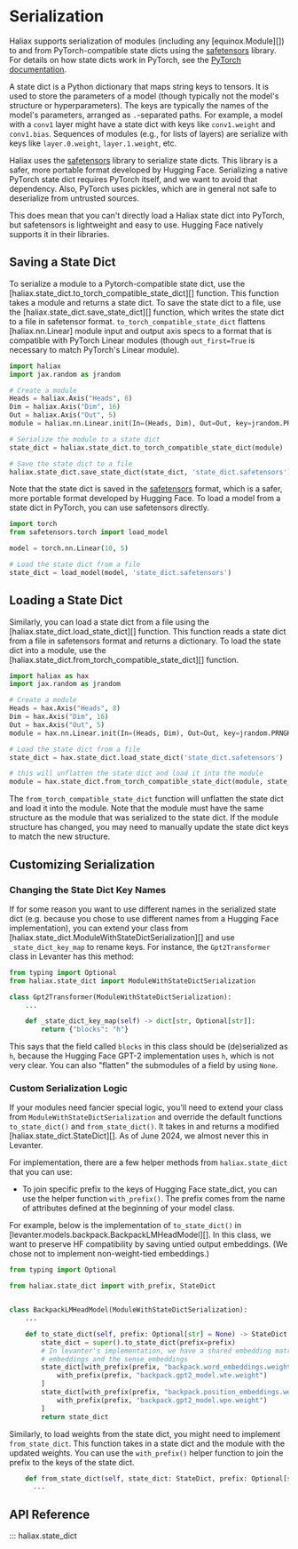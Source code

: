 # Serialization

Haliax supports serialization of modules (including any [equinox.Module][]) to and from PyTorch-compatible
state dicts using the [safetensors](https://github.com/huggingface/safetensors) library. For details on
how state dicts work in PyTorch, see the [PyTorch documentation](https://pytorch.org/docs/stable/notes/serialization.html#saving-and-loading-torch-nn-modules).

A state dict is a Python dictionary that maps string keys to tensors. It is used to store the parameters
of a model (though typically not the model's structure or hyperparameters). The keys are typically the names of the
model's parameters, arranged as `.`-separated paths. For example, a model with a `conv1` layer might have a
state dict with keys like `conv1.weight` and `conv1.bias`. Sequences of modules (e.g., for lists of layers) are
serialize with keys like `layer.0.weight`, `layer.1.weight`, etc.

Haliax uses the [safetensors](https://github.com/huggingface/safetensors) library to serialize state dicts. This
library is a safer, more portable format developed by Hugging Face. Serializing a native PyTorch state dict requires
PyTorch itself, and we want to avoid that dependency. Also, PyTorch uses pickles, which are in general not
safe to deserialize from untrusted sources.

This does mean that you can't directly load a Haliax state dict into PyTorch, but safetensors is lightweight and
easy to use. Hugging Face natively supports it in their libraries.

## Saving a State Dict

To serialize a module to a Pytorch-compatible state dict, use the [haliax.state_dict.to_torch_compatible_state_dict][]
function. This function takes a module and returns a state dict. To save the state dict to a file, use the
[haliax.state_dict.save_state_dict][] function, which writes the state dict to a file in safetensor format.
`to_torch_compatible_state_dict` flattens [haliax.nn.Linear] module input and output axis specs to a format that
is compatible with PyTorch Linear modules (though `out_first=True` is necessary to match PyTorch's Linear module).

```python
import haliax
import jax.random as jrandom

# Create a module
Heads = haliax.Axis("Heads", 8)
Dim = haliax.Axis("Dim", 16)
Out = haliax.Axis("Out", 5)
module = haliax.nn.Linear.init(In=(Heads, Dim), Out=Out, key=jrandom.PRNGKey(0))

# Serialize the module to a state dict
state_dict = haliax.state_dict.to_torch_compatible_state_dict(module)

# Save the state dict to a file
haliax.state_dict.save_state_dict(state_dict, 'state_dict.safetensors')
```

Note that the state dict is saved in the [safetensors](https://github.com/huggingface/safetensors) format, which
is a safer, more portable format developed by Hugging Face. To load a model from a state dict in PyTorch, you
can use safetensors directly.

```python
import torch
from safetensors.torch import load_model

model = torch.nn.Linear(10, 5)

# Load the state dict from a file
state_dict = load_model(model, 'state_dict.safetensors')
```

## Loading a State Dict

Similarly, you can load a state dict from a file using the [haliax.state_dict.load_state_dict][] function. This
function reads a state dict from a file in safetensors format and returns a dictionary. To load the state dict
into a module, use the [haliax.state_dict.from_torch_compatible_state_dict][] function.

```python
import haliax as hax
import jax.random as jrandom

# Create a module
Heads = hax.Axis("Heads", 8)
Dim = hax.Axis("Dim", 16)
Out = hax.Axis("Out", 5)
module = hax.nn.Linear.init(In=(Heads, Dim), Out=Out, key=jrandom.PRNGKey(0))

# Load the state dict from a file
state_dict = hax.state_dict.load_state_dict('state_dict.safetensors')

# this will unflatten the state dict and load it into the module
module = hax.state_dict.from_torch_compatible_state_dict(module, state_dict)
```

The `from_torch_compatible_state_dict` function will unflatten the state dict and load it into the module. Note
that the module must have the same structure as the module that was serialized to the state dict. If the module
structure has changed, you may need to manually update the state dict keys to match the new structure.


## Customizing Serialization

### Changing the State Dict Key Names

If for some reason you want to use different names in the serialized state dict (e.g. because you
chose to use different names from a Hugging Face implementation), you can extend your class from  [haliax.state_dict.ModuleWithStateDictSerialization][]
and use `_state_dict_key_map` to rename keys. For instance, the `Gpt2Transformer` class in Levanter has this method:

```python
from typing import Optional
from haliax.state_dict import ModuleWithStateDictSerialization

class Gpt2Transformer(ModuleWithStateDictSerialization):
    ...

    def _state_dict_key_map(self) -> dict[str, Optional[str]]:
        return {"blocks": "h"}
```

This says that the field called `blocks` in this class should be (de)serialized as `h`,
because the Hugging Face GPT-2 implementation uses `h`, which is not very clear.
You can also "flatten" the submodules of a field by using `None`.

### Custom Serialization Logic

If your modules need fancier special logic, you'll need to extend your class from `ModuleWithStateDictSerialization` and
override the default functions `to_state_dict()` and `from_state_dict()`. It takes in and returns a modified
[haliax.state_dict.StateDict][]. As of June 2024, we almost never this in Levanter.

For implementation, there are a few helper methods from `haliax.state_dict` that you can use:
- To join specific prefix to the keys of Hugging Face state_dict, you can use the helper function `with_prefix()`.
  The prefix comes from the name of attributes defined at the beginning of your model class.

For example, below is the implementation of `to_state_dict()` in [levanter.models.backpack.BackpackLMHeadModel][].
In this class, we want to preserve HF compatibility by saving untied output embeddings. (We chose not to implement
non-weight-tied embeddings.)

```python
from typing import Optional

from haliax.state_dict import with_prefix, StateDict


class BackpackLMHeadModel(ModuleWithStateDictSerialization):
    ...

    def to_state_dict(self, prefix: Optional[str] = None) -> StateDict:
        state_dict = super().to_state_dict(prefix=prefix)
        # In levanter's implementation, we have a shared embedding matrix for both the word
        # embeddings and the sense embeddings
        state_dict[with_prefix(prefix, "backpack.word_embeddings.weight")] = state_dict[
            with_prefix(prefix, "backpack.gpt2_model.wte.weight")
        ]
        state_dict[with_prefix(prefix, "backpack.position_embeddings.weight")] = state_dict[
            with_prefix(prefix, "backpack.gpt2_model.wpe.weight")
        ]
        return state_dict
```

Similarly, to load weights from the state dict, you might need to implement `from_state_dict`. This function
takes in a state dict and the module with the updated weights. You can use the `with_prefix()` helper function
to join the prefix to the keys of the state dict.

```python
    def from_state_dict(self, state_dict: StateDict, prefix: Optional[str] = None) -> T:
      ...


```

## API Reference

::: haliax.state_dict
